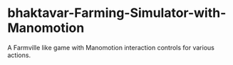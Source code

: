 # bhaktavar-Farming-Simulator-with-Manomotion
A Farmville like game with Manomotion interaction controls for various actions.
